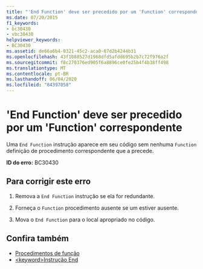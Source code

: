 ```yaml
---
title: "'End Function' deve ser precedido por um 'Function' correspondente"
ms.date: 07/20/2015
f1_keywords:
- bc30430
- vbc30430
helpviewer_keywords:
- BC30430
ms.assetid: de66a6b4-0321-45c2-aca0-87d2b4244b31
ms.openlocfilehash: 43f1088527d1968dfd5afdd695b2b7c72f976a2f
ms.sourcegitcommit: f8c270376ed905f6a8896ce0fe25b4f4b38ff498
ms.translationtype: MT
ms.contentlocale: pt-BR
ms.lasthandoff: 06/04/2020
ms.locfileid: "84397058"
---
```

# <a name="end-function-must-be-preceded-by-a-matching-function"></a>'End Function' deve ser precedido por um 'Function' correspondente
Uma `End Function` instrução aparece em seu código sem nenhuma `Function` definição de procedimento correspondente que a precede.  
  
 **ID do erro:** BC30430  
  
## <a name="to-correct-this-error"></a>Para corrigir este erro  
  
1. Remova a `End Function` instrução se ela for redundante.  
  
2. Forneça o `Function` procedimento ausente se um estiver ausente.  
  
3. Mova o `End Function` para o local apropriado no código.  
  
## <a name="see-also"></a>Confira também

- [Procedimentos de função](../programming-guide/language-features/procedures/function-procedures.md)
- [\<keyword>Instrução End](../language-reference/statements/end-keyword-statement.md)
